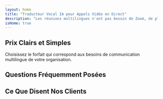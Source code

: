```yaml
---
layout: home
title: "Traducteur Vocal IA pour Appels Vidéo en Direct"
description: "Les réunions multilingues n'ont pas besoin de Zoom, de plugins ou d'interprètes. InterMind est un traducteur vocal IA pour les appels vidéo en temps réel — parlez et traduisez instantanément."
isHome: true
---
```


<!-- text="Concentrez-vous sur la croissance — laissez InterMind gérer les langues." -->
<!-- text="Les salles de classe prennent des années ; InterMind offre une compréhension en temps réel aujourd'hui, dans toutes les langues." -->
<!-- text="Comprenez instantanément — sans apprendre de langues étrangères" -->
<!-- title="Réunions Vidéo avec **Interprétation** en Direct" -->

<HeroSection
title="Réunions Vidéo **Multilingues** avec Interprétation **Vocale**"
text="Pour les entreprises où les **barrières linguistiques** signifient des opportunités manquées, des retards et des erreurs coûteuses.">

<AuthButton text="Essayer gratuitement" buttonClass="brand"/>
<!-- <ContactFormModalNav buttonText="Demander une Démo"/>
<NavButton to="#pricing" buttonClass="alt" buttonLabel="Tarifs" /> -->
</HeroSection>

<span id="1"></span>
<FeatureBlock :card="{
  title: 'Parlez Instantanément dans Plus de 100 Langues',
  details: 'InterMind permet à chaque participant de parler sa langue maternelle — naturellement, en [temps réel](/guide/how-it-works), et sans sous-titres ni décalage.',
    items: [
      '✧ Parlez librement — soyez compris instantanément.',
      '✧ L\'interprétation alimentée par l\'IA capture le ton, l\'intention et la terminologie spécifique à l\'industrie.',
      '⚡︎ Interprétation **voix-à-voix** bidirectionnelle et continue sans configuration manuelle.',
    ],
  link: './guide/what-is-intermind',
  src: {
    light: '/1.png',
    dark: '/1.png',
  },
  inversion: false
}" />

<span id="2"></span>
<FeatureBlock :card="{
    title: 'Conçu pour les Réunions Professionnelles — Pas Seulement pour Discuter',
    details: 'InterMind est une plateforme de réunion vidéo de niveau professionnel, pas un simple complément ou plugin.',
    items: [
      '✧ Résolution 1080p, suppression intelligente du bruit et captation vocale ciblée.',
      '✧ Planification, modération, démonstrations, enregistrement et intégration complète du calendrier — tout est intégré, prêt à l\'emploi. Les réunions peuvent durer jusqu\'à 24 heures.',
      '⚡︎ Transcriptions en direct, chat entre participants et un assistant IA qui maintient les réunions productives.'
    ],
    link: '/guide/how-it-works',
    src: {
      light: '/3l.png',
      dark: '/3d.png',
    },
    inversion: true
  }" />

<span id="3"></span>
<FeatureBlock :card="{
  title: 'L\'**Intelligence au Cœur** de Vos Réunions',
  details: 'InterMind transforme chaque appel multilingue en connaissances claires et consultables.',
  items: [
    '⚡︎ Recherchez instantanément tout contenu dans les réunions passées et actuelles. Posez des questions naturellement, obtenez des réponses précises sans revoir les enregistrements.',
    '✧ Ne manquez jamais les points d\'action de vos réunions. Notre IA extrait automatiquement les tâches, les responsables et les délais des conversations.',
    '✧ Les résumés de réunion par IA fournissent les points clés instantanément dans n\'importe quelle langue, gardant tout le monde aligné sans prise de notes manuelle.',
  ],
  link: '/guide/how-it-works#🧩-deep-memory-deep-understanding',
  src: {
    light: '/2l.png',
    dark: '/2d.png',
  },
  inversion: false
}" />

<span id="4"></span>
<FeatureBlock
  :card="{
    title: 'Sécurisé et Confidentiel par Design',
    details:
      'InterMind est conçu pour les conversations où la confiance est essentielle. Bien que nous nous appuyions sur une infrastructure tierce de premier ordre, [la confidentialité reste toujours entre vos mains](/guide/privacy-architecture).',
    items: [
      '⚡︎ Confidentialité basée sur la région — choisissez où vos données sont traitées. Nous acheminons toute l\'interprétation, le stockage et l\'analyse via une infrastructure alignée sur votre zone de conformité (par ex. UE, États-Unis, Asie).',
      '✧ Privé par défaut — InterMind lui-même ne **stocke ni n\'utilise jamais** votre contenu pour l\'entraînement, le profilage ou l\'accès par des tiers.',
      '✧ Conforme par architecture — Prêt pour GDPR, CCPA et UAE PDPL, avec support complet des droits d\'exportation et de suppression.'
    ],
    link: '/guide/privacy-architecture',
    src: {
      light: '/4.png',
      dark: '/4.png',
    },
    inversion: true
  }"
/>

## Prix Clairs et Simples

Choisissez le forfait qui correspond aux besoins de communication multilingue de votre organisation.

<PricingPlans :plans="[
  {
    title: '**Basic** &nbsp 1 utilisateur',
    price: '**Gratuit**',
    details: '25 réunions gratuites',
    items: [
      'Réunions vidéo de 100 participants + 30 Go de stockage mutualisé par utilisateur [💬](#2)',
      'Interprétation voix-à-voix [💬](#1)',
      'Assistant IA [💬](#3)',
    ],
  },
  {
    title: '**Pro** &nbsp 1-99 utilisateurs',
    price: '**20€** /mois/utilisateur, facturation annuelle',
    details: 'ou 13,99€ par mois',
    items: [
      'Réunions vidéo de 150 participants + 2 To de stockage mutualisé par utilisateur [💬](#2)',
      'Interprétation voix-à-voix [💬](#1)',
      'Assistant IA [💬](#3)',
    ],
  },
  {
    title: '**Business** &nbsp 1–250 utilisateurs',
    price: '**Sur mesure** plan pour grandes équipes',
    details: 'Optimisé pour l\'échelle, la confidentialité et le contrôle',
    items: [
      'Réunions vidéo de 500 participants + 5 To de stockage mutualisé par utilisateur [💬](#2)',
      'Interprétation voix-à-voix [💬](#1)',
      'Assistant IA [💬](#3)',
      'Confidentialité basée sur la région [💬](#4)',
    ],
  }
]">
<AuthButton text="Essayer gratuitement" buttonClass="alt"/>
<AuthButton text="Acheter maintenant" buttonClass="brand"/>
<ContactFormModalNav buttonText="Contacter les ventes" buttonClass="alt"/>
</PricingPlans>

## Questions Fréquemment Posées

<AccordionGroup :items="[
  {
    q: 'Qu\'est-ce qu\'un utilisateur sous licence et qu\'est-ce qu\'un participant ?',
    a: 'Un utilisateur sous licence dispose soit d\'une licence de réunion gratuite ou payante et peut programmer des réunions avec des participants selon la capacité autorisée par son forfait. Un participant est une personne invitée à une réunion programmée par quelqu\'un disposant d\'une licence de réunion. Un participant n\'a pas besoin de compte ni de licence pour rejoindre une réunion et peut **participer gratuitement**. Les participants peuvent rejoindre une réunion depuis un ordinateur de bureau, un mobile ou une tablette.'
  },
  {
      q: 'Combien de participants peuvent rejoindre la réunion ?',
      a: 'Le nombre de participants dépend de votre forfait : Basic permet jusqu\'à 100 participants, Pro prend en charge jusqu\'à 150 participants, et Business accueille jusqu\'à 500 participants par réunion.'
  },
  {
    q: 'Combien de personnes peuvent utiliser une licence InterMind ?',
    a: 'Un utilisateur sous licence peut organiser un nombre illimité de réunions. Cependant, si plusieurs utilisateurs doivent programmer des réunions séparées en même temps, vous aurez besoin de licences de réunion supplémentaires par utilisateur.'
  },
  {
      q: 'L\'interprétation vocale fonctionne-t-elle sur tous les forfaits ?',
      a: 'Oui, l\'interprétation vocale en temps réel fonctionne sur tous les forfaits, y compris le forfait Basic gratuit. Cependant, le forfait Basic est limité à 25 réunions au total. Les forfaits Pro et Business permettent des réunions illimitées avec des limites de participants accrues et des fonctionnalités supplémentaires.'
  }
]" />

## Ce Que Disent Nos Clients

<AutoScrollTestimonials testimonialsUrl="/testimonials.json"/>